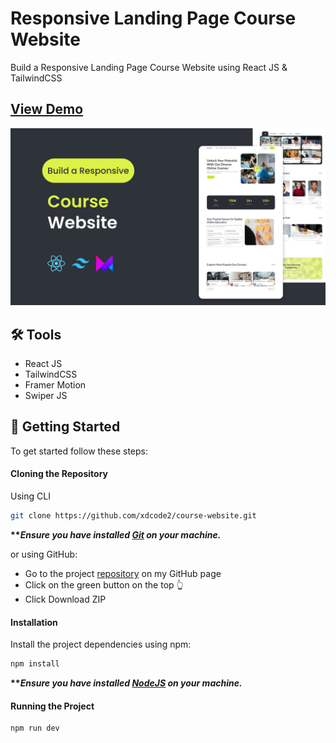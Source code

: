 # Responsive Landing Page Course Website

Build a Responsive Landing Page Course Website using React JS & TailwindCSS

## [View Demo](https://coursat-xdcode.netlify.app/ "coursat website")

![Course Website](./public/Course%20Website.png)

## 🛠️ Tools

-   React JS
-   TailwindCSS
-   Framer Motion
-   Swiper JS

## 🚀 Getting Started

To get started follow these steps:

#### Cloning the Repository

Using CLI

```bash
git clone https://github.com/xdcode2/course-website.git
```

**\*\*_Ensure you have installed [Git](https://git-scm.com) on your machine._**

or using GitHub:

-   Go to the project [repository](https://github.com/xdcode2/course-website) on my GitHub page
-   Click on the green button on the top 👆
-   Click Download ZIP

#### Installation

Install the project dependencies using npm:

```bash
npm install
```

**\*\*_Ensure you have installed [NodeJS](https://nodejs.org/en) on your machine._**

#### Running the Project

```bash
npm run dev
```
